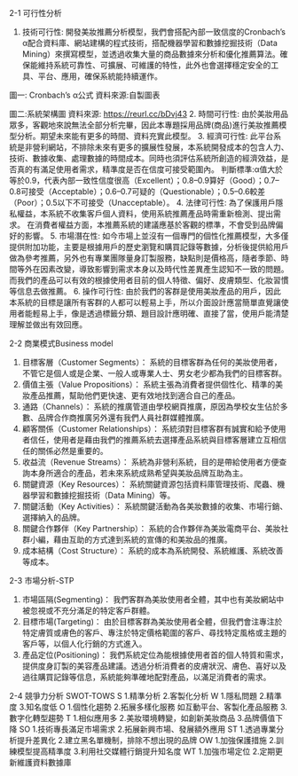 2-1 可行性分析
1.	技術可行性:
開發美妝推薦分析模型，我們會搭配內部一致信度的Cronbach’s α配合資料庫、網站建構的程式技術，搭配機器學習和數據挖掘技術（Data Mining）來撰寫模型，並透過收集大量的商品數據來分析和優化推薦算法。確保能維持系統可靠性、可擴展、可維護的特性，此外也會選擇穩定安全的工具、平台、應用，確保系統能持續運作。

 
圖一: Cronbach’s α公式 資料來源:自製圖表
 
圖二:系統架構圖 資料來源: https://reurl.cc/bDvj43
2.	時間可行性:
由於美妝用品眾多，客觀地來說無法全部分析完畢，因此本專題採用品牌(商品)進行美妝推薦模型分析。期望未來能有更多的時間、資料充實此模型。
3.	經濟可行性:
此平台系統是非營利網站，不排除未來有更多的擴展性發展，本系統開發成本的包含人力、技術、數據收集、處理數據的時間成本。同時也須評估系統所創造的經濟效益，是否真的有滿足使用者需求，精準度是否在信度可接受範圍內。
判斷標準:α值大於等於0.9，代表內部一致性信度很高（Excellent）；0.8–0.9算好（Good）；0.7–0.8可接受（Acceptable）；0.6–0.7可疑的（Questionable）；0.5–0.6較差（Poor）；0.5以下不可接受（Unacceptable）。
4.	法律可行性:
為了保護用戶隱私權益，本系統不收集客戶個人資料，使用系統推薦產品時需重新檢測、提出需求。 
在消費者權益方面，本推薦系統的建議應基於客觀的標準，不會受到品牌偏好的影響。
5.	市場潛在性:
如今市場上並沒有一個專門的個性化推薦模型，大多僅提供附加功能，主要是根據用戶的歷史瀏覽和購買記錄等數據，分析後提供給用戶做為參考推薦，另外也有專業團隊量身訂製服務，缺點則是價格高，隨者季節、時間等外在因素改變，導致影響到需求本身以及時代性差異產生認知不一致的問題。而我們的產品可以有效的根據使用者目前的個人特徵、偏好、皮膚類型、化妝習慣等信息去做推薦。
6.	操作可行性:
由於我們的客群是使用美妝產品的用戶，因此本系統的目標是讓所有客群的人都可以輕易上手，所以介面設計應當簡單直覺讓使用者能輕易上手，像是透過標籤分類、題目設計應明確、直接了當，使用戶能清楚理解並做出有效回應。

2-2 商業模式Business model
1.	目標客層（Customer Segments）：
系統的目標客群為任何的美妝使用者，不管它是個人或是企業、一般人或專業人士、男女老少都為我們的目標客群。
2.	價值主張（Value Propositions）：
系統主張為消費者提供個性化、精準的美妝產品推薦，幫助他們更快速、更有效地找到適合自己的產品。
3.	通路（Channels）：
系統的推廣管道由學校網頁推廣，原因為學校女生佔於多數、品牌合作商推廣另外還有我們人員社群媒體推廣。
4.	顧客關係（Customer Relationships）：
系統須對目標客群有誠實和給予使用者信任，使用者是藉由我們的推薦系統去選擇產品系統與目標客層建立互相信任的關係必然是重要的。
5.	收益流（Revenue Streams）：
系統為非營利系統，目的是帶給使用者方便查詢本身所適合的產品，若未來系統成熟希望與美妝品牌互助為主。
6.	關鍵資源（Key Resources）：
系統關鍵資源包括資料庫管理技術、爬蟲、機器學習和數據挖掘技術（Data Mining）等。
7.	關鍵活動（Key Activities）：
系統關鍵活動為各美妝數據的收集、市場行銷、選擇納入的品牌。
8.	關鍵合作夥伴（Key Partnership）：
系統的合作夥伴為美妝電商平台、美妝社群小編，藉由互助的方式達到系統的宣傳的和美妝品的推廣。
9.	成本結構（Cost Structure）：
系統的成本為系統開發、系統維護、系統改善等成本。

2-3 市場分析-STP
1.	市場區隔(Segmenting)：
我們客群為美妝使用者全體，其中也有美妝網站中被忽視或不充分滿足的特定客戶群體。
2.	目標市場(Targeting)：
由於目標客群為美妝使用者全體，但我們會注專注於特定膚質或膚色的客戶、專注於特定價格範圍的客戶、尋找特定風格或主題的客戶等，以個人化行銷的方式進入。
3.	產品定位(Positioning)：
我們系統定位為能根據使用者首的個人特質和需求，提供度身訂製的美容產品建議。透過分析消費者的皮膚狀況、膚色、喜好以及過往購買記錄等信息，系統能夠準確地配對產品，以滿足消費者的需求。

2-4 競爭力分析 SWOT-TOWS
S
1.精準分析
2.客製化分析
W
1.隱私問題
2.精準度
3.知名度低
O
1.個性化趨勢
2.拓展多樣化服務 如互動平台、客製化產品服務
3.數字化轉型趨勢
T
1.相似應用多
2.美妝環境轉變，如創新美妝商品
3.品牌價值下降
SO
1.技術專長滿足市場需求
2.拓展新興市場、發展額外應用
ST
1.透過專業分析提升差異化
2.建立黑名單機制，排除不想出現的品牌
OW
1.加強保護措施
2.訓練模型提高精準度
3.利用社交媒體行銷提升知名度
WT
1.加強市場定位
2.定期更新維護資料數據庫
